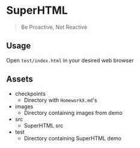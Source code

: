 # SuperHTML

> Be Proactive, Not Reactive

## Usage

Open `test/index.html` in your desired web browser

## Assets
  - checkpoints
    - Directory with `HomeworkX.md`'s
  - images
    - Directory containing images from demo
  - src
    - SuperHTML src
  - test
    - Directory containing SuperHTML demo
